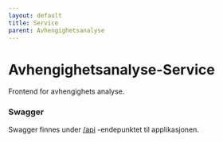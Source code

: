 ```yaml
---
layout: default
title: Service
parent: Avhengighetsanalyse
---
```


# Avhengighetsanalyse-Service
Frontend for avhengighets analyse.

### Swagger
Swagger finnes under [/api](https://testnav-applikasjonsanalyse-service.dev.intern.nav.no/swagger) -endepunktet til applikasjonen.
